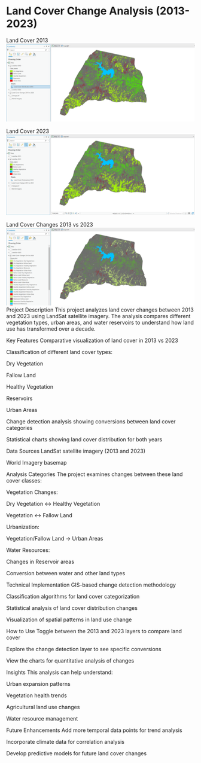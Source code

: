 # Land Cover Change Analysis (2013-2023)

Land Cover 2013
![Land Cover 2013](2013.png)

Land Cover 2023
![Land Cover 2023](2023.png)

Land Cover Changes 2013 vs 2023
![Land Cover 2013 vs 2023](2013%20vs%202023.png)
Project Description
This project analyzes land cover changes between 2013 and 2023 using LandSat satellite imagery. The analysis compares different vegetation types, urban areas, and water reservoirs to understand how land use has transformed over a decade.

Key Features
Comparative visualization of land cover in 2013 vs 2023

Classification of different land cover types:

Dry Vegetation

Fallow Land

Healthy Vegetation

Reservoirs

Urban Areas

Change detection analysis showing conversions between land cover categories

Statistical charts showing land cover distribution for both years

Data Sources
LandSat satellite imagery (2013 and 2023)

World Imagery basemap

Analysis Categories
The project examines changes between these land cover classes:

Vegetation Changes:

Dry Vegetation ↔ Healthy Vegetation

Vegetation ↔ Fallow Land

Urbanization:

Vegetation/Fallow Land → Urban Areas

Water Resources:

Changes in Reservoir areas

Conversion between water and other land types

Technical Implementation
GIS-based change detection methodology

Classification algorithms for land cover categorization

Statistical analysis of land cover distribution changes

Visualization of spatial patterns in land use change

How to Use
Toggle between the 2013 and 2023 layers to compare land cover

Explore the change detection layer to see specific conversions

View the charts for quantitative analysis of changes

Insights
This analysis can help understand:

Urban expansion patterns

Vegetation health trends

Agricultural land use changes

Water resource management

Future Enhancements
Add more temporal data points for trend analysis

Incorporate climate data for correlation analysis

Develop predictive models for future land cover changes
